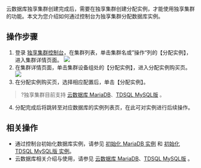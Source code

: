 
云数据库独享集群创建完成后，需要在独享集群创建分配实例，才能使用独享集群的功能。本文为您介绍如何通过控制台为独享集群分配数据库实例。

## 操作步骤
1. 登录 [独享集群控制台](https://console.cloud.tencent.com/migrate/excluster/page/lists)，在集群列表，单击集群名或”操作“列的【分配实例】，进入集群详情页面。
![](https://main.qcloudimg.com/raw/da7176106981397786fddbcc3e3c6ead.png)
2. 在集群详情页面，单击集群设备组处的【分配实例】，进入分配实例购买页。
![](https://main.qcloudimg.com/raw/ec98ebaf3c13263f64f112491be2285c.png)
3. 在分配实例购买页，选择相应配置后，单击【分配实例】。
>?独享集群目前支持 [云数据库 MariaDB](https://cloud.tencent.com/document/product/237/1054)、[TDSQL MySQL版](https://cloud.tencent.com/document/product/557/7700) 。
4. 分配完成后将跳转至对应数据库的实例列表页，在此可对实例进行后续操作。

## 相关操作
- 通过控制台初始化数据库实例，请参见 [初始化 MariaDB 实例](https://cloud.tencent.com/document/product/237/7055) 和 [初始化 TDSQL MySQL版 实例](https://cloud.tencent.com/document/product/557/10237)。
- 云数据库相关介绍与使用，请参见 [云数据库 MariaDB](https://cloud.tencent.com/document/product/237/1054)、[TDSQL MySQL版](https://cloud.tencent.com/document/product/557/7700) 。

